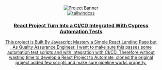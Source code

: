 <div align="center">
  <br />
    <a href="https://imdaadh.github.io/React_Test_Automation_GithubActions/" target="_blank">
      <img src="https://github.blog/wp-content/uploads/2022/01/build-ci-cd-pipeline-actions_banner.png?resize=1200%2C630" alt="Project Banner">
    </a>
  <br />

  <div>
     <a href="https://www.linkedin.com/in/mohamed-imdaad-8a725a217/" target="_blank">
    <img src="https://content.linkedin.com/content/dam/brand/site/img/logo/logo-hero.png" alt="tailwindcss" />
  </div>

  <h3 align="center">React Project Turn Into a CI/CD Integrated With Cypress Automation Tests</h3>

   <div align="center">
    This project is Built By Javascript Mastery a Simple React Landing Page but , As Quality Assurance Engineer, I want to make sure this passes some automation test scripts and with integration with CI/CD. Therefore without wasting time to develop a React Project to Automate,  cloned the original project added few scripts and make sure pipeline works properly.
    </div>
</div>

#
